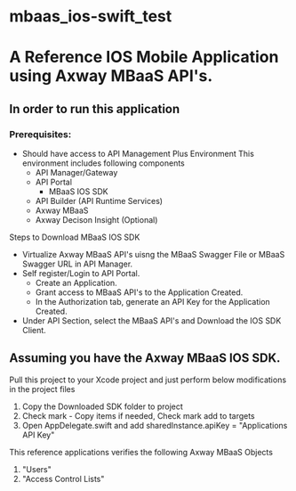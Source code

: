 # mbaas_ios-swift_test

# A Reference IOS Mobile Application using Axway MBaaS API's.</h1> #

## In order to run this application ##

### Prerequisites: ###

* Should have access to API Management Plus Environment This environment includes following components
  * API Manager/Gateway
  * API Portal
     * MBaaS IOS SDK
  * API Builder (API Runtime Services)
  * Axway MBaaS
  * Axway Decison Insight (Optional)
  
Steps to Download MBaaS IOS SDK

* Virtualize Axway MBaaS API's uisng the MBaaS Swagger File or MBaaS Swagger URL in API Manager.
* Self register/Login to API Portal.
  * Create an Application.
  * Grant access to MBaaS API's to the Application Created.
  * In the Authorization tab, generate an API Key for the Application Created.
* Under API Section, select the MBaaS API's and Download the IOS SDK Client.

## Assuming you have the Axway MBaaS IOS SDK. ##

Pull this project to your Xcode project and just perform below modifications in the project files

  1. Copy the Downloaded SDK folder to project
  2. Check mark - Copy items if needed, Check mark add to targets
  3. Open AppDelegate.swift and add sharedInstance.apiKey = "Applications API Key"

This reference applications verifies the following Axway MBaaS Objects

  1. "Users"
  2. "Access Control Lists"
